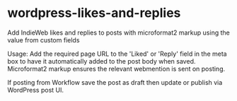 # wordpress-likes-and-replies

Add IndieWeb likes and replies to posts with microformat2 markup using the value from custom fields

Usage: Add the required page URL to the 'Liked' or 'Reply' field in the meta box to have it automatically added to the post body when saved. Microformat2 markup ensures the relevant webmention is sent on posting.

If posting from Workflow save the post as draft then update or publish via WordPress post UI.

   	
